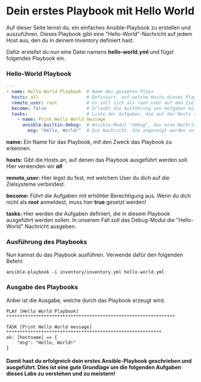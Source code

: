 # Dein erstes Playbook mit Hello World

Auf dieser Seite lernst du, ein einfaches Ansible-Playbook zu erstellen und auszuführen. Dieses Playbook gibt eine "Hello-World"-Nachricht auf jedem Host aus, den du in deinem Inventory definiert hast.

Dafür erstellst du nun eine Datei namens **hello-world.yml** und fügst folgendes Playbook ein.

### Hello-World Playbook

```yaml
---
- name: Hello World Playbook  # Name des gesamten Plays
  hosts: all                  # Definiert, auf welche Hosts dieses Playbook angewendet wird
  remote_user: root           # es soll sich als root user auf den Zielsystem authorisiert werden
  become: false               # Erlaubt die Ausführung von Aufgaben mit erhöhten Rechten (root)
  tasks:                      # Liste der Aufgaben, die auf den Hosts ausgeführt werden sollen
    - name: Print Hello World message
      ansible.builtin.debug:  # Ansible-Modul "debug", das eine Nachricht ausgibt
        msg: "Hello, World!"  # Die Nachricht, die angezeigt werden soll

```

**name:** Ein Name für das Playbook, mit den Zweck das Playbook zu erkennen.

**hosts:** Gibt die Hosts an, auf denen das Playbook ausgeführt werden soll. Hier verwenden wir ***all***

**remote_user:** Hier legst du fest, mit welchem User du dich auf die Zielsysteme verbindest.

**become:** Führt die Aufgaben mit erhöhter Berechtigung aus. Wenn du dich nicht als ***root*** anmeldest, muss hier **true** gesetzt werden!

**tasks:** Hier werden die Aufgaben definiert, die in diesem Playbook ausgeführt werden sollen. In unserem Fall soll das Debug-Modul die "Hello-World" Nachricht ausgeben.


### Ausführung des Playbooks

Nun kannst du das Playbook ausführen. Verwende dafür den folgenden Befehl:

``` shell
ansible-playbook -i inventory/inventory.yml hello-world.yml
```

### Ausgabe des Playbooks

Anbei ist die Ausgabe, welche durch das Playbook erzeugt wird.

```
PLAY [Hello World Playbook] ***************************************************************

TASK [Print Hello World message] **********************************************************
ok: [hostname] => {
    "msg": "Hello, World!"
}
```



#### **Damit hast du erfolgreich dein erstes Ansible-Playbook geschrieben und ausgeführt. Dies ist eine gute Grundlage um die folgenden Aufgaben dieses Labs zu verstehen und zu meistern!**